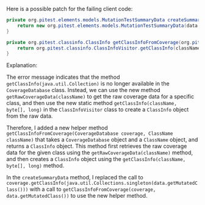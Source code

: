 Here is a possible patch for the failing client code:

```java
private org.pitest.elements.models.MutationTestSummaryData createSummaryData(final org.pitest.coverage.CoverageDatabase coverage, final org.pitest.mutationtest.ClassMutationResults data) {
    return new org.pitest.elements.models.MutationTestSummaryData(data.getFileName(), data.getMutations(), getClassInfoFromCoverage(coverage, data.getMutatedClass()));
}

private org.pitest.classinfo.ClassInfo getClassInfoFromCoverage(org.pitest.coverage.CoverageDatabase coverage, org.pitest.classinfo.ClassName className) {
    return org.pitest.classinfo.ClassInfoVisitor.getClassInfo(className, coverage.getRawCoverageData(className), coverage.getTimestamp(className));
}
```

Explanation:

The error message indicates that the method `getClassInfo(java.util.Collection)` is no longer available in the `CoverageDatabase` class. Instead, we can use the new method `getRawCoverageData(className)` to get the raw coverage data for a specific class, and then use the new static method `getClassInfo(className, byte[], long)` in the `ClassInfoVisitor` class to create a `ClassInfo` object from the raw data.

Therefore, I added a new helper method `getClassInfoFromCoverage(CoverageDatabase coverage, ClassName className)` that takes a `CoverageDatabase` object and a `ClassName` object, and returns a `ClassInfo` object. This method first retrieves the raw coverage data for the given class using the `getRawCoverageData(className)` method, and then creates a `ClassInfo` object using the `getClassInfo(className, byte[], long)` method.

In the `createSummaryData` method, I replaced the call to `coverage.getClassInfo(java.util.Collections.singleton(data.getMutatedClass()))` with a call to `getClassInfoFromCoverage(coverage, data.getMutatedClass())` to use the new helper method.